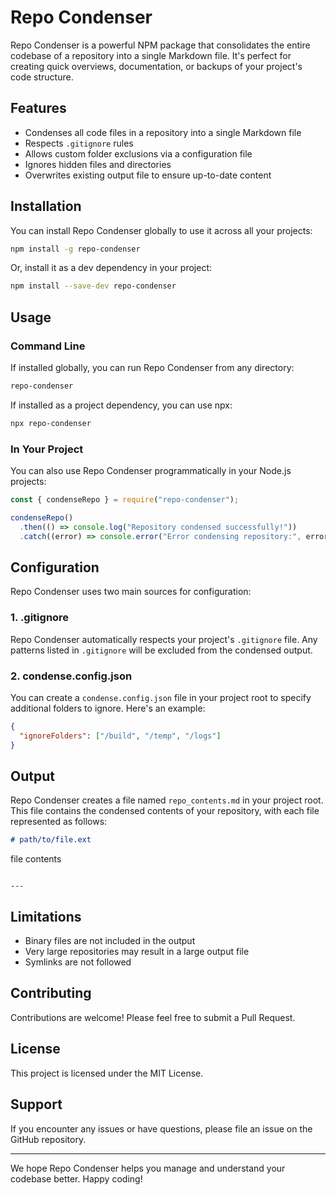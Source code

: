 # Repo Condenser

Repo Condenser is a powerful NPM package that consolidates the entire codebase of a repository into a single Markdown file. It's perfect for creating quick overviews, documentation, or backups of your project's code structure.

## Features

- Condenses all code files in a repository into a single Markdown file
- Respects `.gitignore` rules
- Allows custom folder exclusions via a configuration file
- Ignores hidden files and directories
- Overwrites existing output file to ensure up-to-date content

## Installation

You can install Repo Condenser globally to use it across all your projects:

```bash
npm install -g repo-condenser
```

Or, install it as a dev dependency in your project:

```bash
npm install --save-dev repo-condenser
```

## Usage

### Command Line

If installed globally, you can run Repo Condenser from any directory:

```bash
repo-condenser
```

If installed as a project dependency, you can use npx:

```bash
npx repo-condenser
```

### In Your Project

You can also use Repo Condenser programmatically in your Node.js projects:

```javascript
const { condenseRepo } = require("repo-condenser");

condenseRepo()
  .then(() => console.log("Repository condensed successfully!"))
  .catch((error) => console.error("Error condensing repository:", error));
```

## Configuration

Repo Condenser uses two main sources for configuration:

### 1. .gitignore

Repo Condenser automatically respects your project's `.gitignore` file. Any patterns listed in `.gitignore` will be excluded from the condensed output.

### 2. condense.config.json

You can create a `condense.config.json` file in your project root to specify additional folders to ignore. Here's an example:

```json
{
  "ignoreFolders": ["/build", "/temp", "/logs"]
}
```

## Output

Repo Condenser creates a file named `repo_contents.md` in your project root. This file contains the condensed contents of your repository, with each file represented as follows:

```markdown
# path/to/file.ext
```

file contents

```

---
```

## Limitations

- Binary files are not included in the output
- Very large repositories may result in a large output file
- Symlinks are not followed

## Contributing

Contributions are welcome! Please feel free to submit a Pull Request.

## License

This project is licensed under the MIT License.

## Support

If you encounter any issues or have questions, please file an issue on the GitHub repository.

---

We hope Repo Condenser helps you manage and understand your codebase better. Happy coding!

